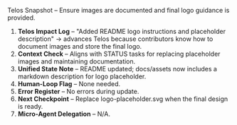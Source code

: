 Telos Snapshot – Ensure images are documented and final logo guidance is provided.

1. **Telos Impact Log** – "Added README logo instructions and placeholder description" → advances Telos because contributors know how to document images and store the final logo.
2. **Context Check** – Aligns with STATUS tasks for replacing placeholder images and maintaining documentation.
3. **Unified State Note** – README updated; docs/assets now includes a markdown description for logo placeholder.
4. **Human-Loop Flag** – None needed.
5. **Error Register** – No errors during update.
6. **Next Checkpoint** – Replace logo-placeholder.svg when the final design is ready.
7. **Micro-Agent Delegation** – N/A.
